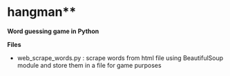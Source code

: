 # hangman**
**Word guessing game in Python**

**Files**
- web_scrape_words.py : scrape words from html file using BeautifulSoup module and store them in a file for game purposes
